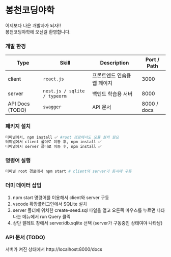 # 봉천코딩야학

어제보다 나은 개발자가 되자!!  
봉천코딩야학에 오신걸 환영합니다.

### 개발 환경

| Type            | Skill                        | Description                 | Port / Path |
| --------------- | ---------------------------- | --------------------------- | ----------- |
| client          | `react.js`                   | 프론트엔드 연습용 웹 페이지 | 3000        |
| server          | `nest.js / sqlite / typeorm` | 백엔드 학습용 서버          | 8000        |
| API Docs (TODO) | `swagger`                    | API 문서                    | 8000 / docs |

### 패키지 설치

```sh
터미널에서, npm install ✅ #root 경로에서도 모듈 설치 필요
터미널에서 client 폴더로 이동 후, npm install ✅
터미널에서 server 폴더로 이동 후, npm install ✅
```

### 명령어 실행

```sh
터미널 root 경로에서 npm start # client와 server가 동시에 구동
```

### 더미 데이터 삽입

1. npm start 명령어를 이용해서 client와 server 구동
1. vscode 확장플러그인에서 SQLite 설치
1. server 폴더에 위치한 create-seed.sql 파일을 열고 오른쪽 마우스를 누르면 나타나는 메뉴에서 run Query 클릭
1. 상단 팔레트 창에서 server/db.sqlite 선택 (server가 구동중인 상태여야 나타남)

### API 문서 (TODO)

서버가 켜진 상태에서 http://localhost:8000/docs

